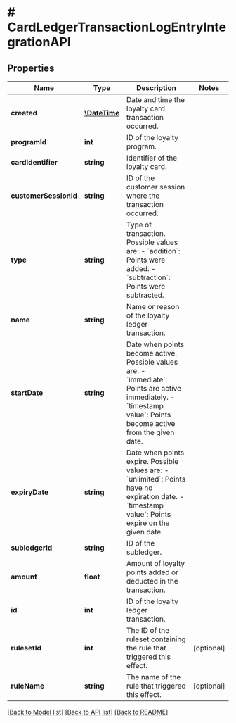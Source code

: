 # # CardLedgerTransactionLogEntryIntegrationAPI

## Properties

Name | Type | Description | Notes
------------ | ------------- | ------------- | -------------
**created** | [**\DateTime**](\DateTime.md) | Date and time the loyalty card transaction occurred. | 
**programId** | **int** | ID of the loyalty program. | 
**cardIdentifier** | **string** | Identifier of the loyalty card. | 
**customerSessionId** | **string** | ID of the customer session where the transaction occurred. | 
**type** | **string** | Type of transaction. Possible values are:   - &#x60;addition&#x60;: Points were added.   - &#x60;subtraction&#x60;: Points were subtracted. | 
**name** | **string** | Name or reason of the loyalty ledger transaction. | 
**startDate** | **string** | Date when points become active. Possible values are:   - &#x60;immediate&#x60;: Points are active immediately.   - &#x60;timestamp value&#x60;: Points become active from the given date. | 
**expiryDate** | **string** | Date when points expire. Possible values are:   - &#x60;unlimited&#x60;: Points have no expiration date.   - &#x60;timestamp value&#x60;: Points expire on the given date. | 
**subledgerId** | **string** | ID of the subledger. | 
**amount** | **float** | Amount of loyalty points added or deducted in the transaction. | 
**id** | **int** | ID of the loyalty ledger transaction. | 
**rulesetId** | **int** | The ID of the ruleset containing the rule that triggered this effect. | [optional] 
**ruleName** | **string** | The name of the rule that triggered this effect. | [optional] 

[[Back to Model list]](../../README.md#documentation-for-models) [[Back to API list]](../../README.md#documentation-for-api-endpoints) [[Back to README]](../../README.md)


